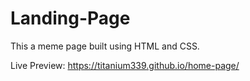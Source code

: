 # Landing-Page

This a meme page built using HTML and CSS.

Live Preview: https://titanium339.github.io/home-page/

